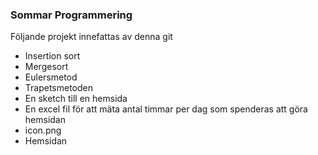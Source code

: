 ### Sommar Programmering
Följande projekt innefattas av denna git
* Insertion sort
* Mergesort
* Eulersmetod
* Trapetsmetoden
* En sketch till en hemsida
* En excel fil för att mäta antal timmar per dag som spenderas att göra hemsidan
* icon.png
* Hemsidan
